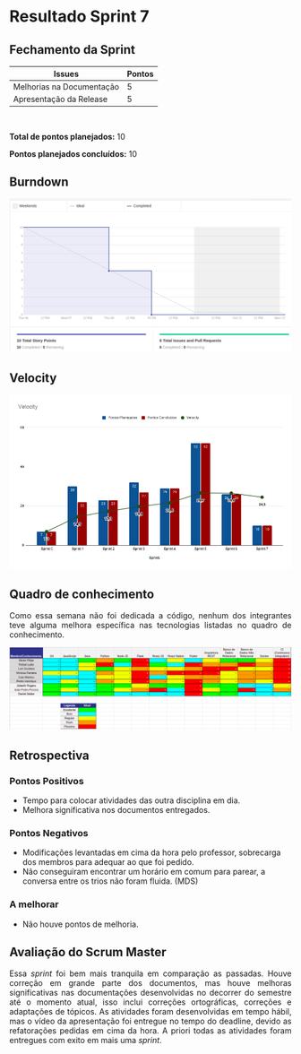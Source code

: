 # Resultado Sprint 7

## Fechamento da Sprint

| Issues | Pontos |
| ------ | ------ |
| Melhorias na Documentação | 5 |
| Apresentação da Release | 5 |

</br>

**Total de pontos planejados:** 10
</br>

**Pontos planejados concluídos:** 10
</br>

## Burndown

![Burnout Sprint 6](./img/burndown_sprint07.png)

## Velocity

![Velocity Sprint 6](./img/velocity_sprint07.png)

## Quadro de conhecimento

<p style="text-align: justify;">
   Como essa semana não foi dedicada a código, nenhum dos integrantes teve alguma melhora específica nas tecnologias listadas no quadro de conhecimento.
</p>

![Quadro Sprint 6](./img/quadro_conhecimento_sprint_06.png)

## Retrospectiva

### Pontos Positivos

- Tempo para colocar atividades das outra disciplina em dia.
- Melhora significativa nos documentos entregados.

### Pontos Negativos

- Modificações levantadas em cima da hora pelo professor, sobrecarga dos membros para adequar ao que foi pedido.
- Não conseguiram encontrar um horário em comum para parear, a conversa entre os trios não foram fluida. (MDS)

### A melhorar

- Não houve pontos de melhoria.

## Avaliação do Scrum Master

<p style="text-align: justify;">
    Essa <i>sprint</i> foi bem mais tranquila em comparação as passadas. Houve correção em grande parte dos documentos, mas houve melhoras significativas nas documentações desenvolvidas no decorrer do semestre até o momento atual, isso inclui correções ortográficas, correções e adaptações de tópicos. As atividades foram desenvolvidas em tempo hábil, mas o vídeo da apresentação foi entregue no tempo do deadline, devido as refatorações pedidas em cima da hora. A priori todas as atividades foram entregues com exito em mais uma <i>sprint</i>.
</p>
